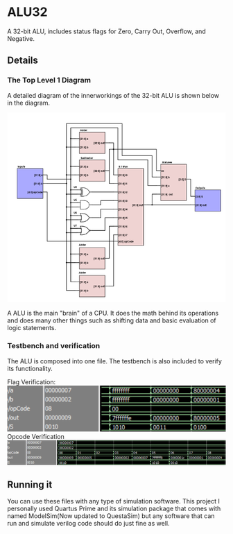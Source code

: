 # ALU32
A 32-bit ALU, includes status flags for Zero, Carry Out, Overflow, and Negative.

## Details
### The Top Level 1 Diagram
A detailed diagram of the innerworkings of the 32-bit ALU is shown below in the diagram.

![alt text](https://github.com/baxtrax/ALU32/blob/main/Images/ALU%20LVL%201.png?raw=true)


A ALU is the main "brain" of a CPU. It does the math behind its operations and does many other things such as shifting data and basic evaluation of logic statements.

### Testbench and verification
The ALU is composed into one file. The testbench is also included to verify its functionality. 

Flag Verification:
![alt text](https://github.com/baxtrax/ALU32/blob/main/Images/ALU%20Testing%20Flags.png?raw=true)
Opcode Verification
![alt text](https://github.com/baxtrax/ALU32/blob/main/Images/ALU%20Testing%20Opcodes.png?raw=true)

## Running it
You can use these files with any type of simulation software. This project I personally used Quartus Prime and its simulation package that comes with named ModelSim(Now updated to QuestaSim) but any software that can run and simulate verilog code should do just fine as well.
